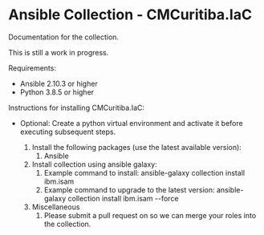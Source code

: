# Ansible Collection - CMCuritiba.IaC

Documentation for the collection.

This is still a work in progress.

Requirements:

- Ansible 2.10.3 or higher
- Python 3.8.5 or higher

Instructions for installing CMCuritiba.IaC:

- Optional: Create a python virtual environment and activate it before executing subsequent steps.

  1. Install the following packages (use the latest available version):
     1. Ansible
  1. Install collection using ansible galaxy:
     1. Example command to install:
        ansible-galaxy collection install ibm.isam
     1. Example command to upgrade to the latest version:
          ansible-galaxy collection install ibm.isam --force
  1. Miscellaneous
     1. Please submit a pull request on so we can merge your roles into the collection.
